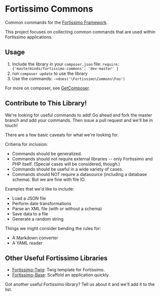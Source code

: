 # Fortissimo Commons

Common commands for the [Fortissimo
Framework](https://github.com/masterminds/fortissimo).

This project focuses on collecting common commands that are used within
Fortissimo applications.

## Usage

1. Include the library in your `composer.json` 
  file: `require: {'masterminds/fortissimo-commons': 'dev-master' }`
2. run `composer update` to use the library
3. Use the commands: `->does('\Fortissimo\Commons\Foo')`

For more on composer, see [GetComposer](http://getcomposer.com).

## Contribute to This Library!

We're looking for useful commands to add! Go ahead and fork the master
branch and add your commands. Then issue a pull request and we'll be in
touch!

There are a few basic caveats for what we're looking for.

Critieria for inclusion:

- Commands should be generalized.
- Commands should not require external libraries -- only Fortissimo
  and PHP itself. (Special cases will be considered, though.)
- Commands should be useful in a wide variety of cases.
- Commands should NOT require a datasource (including a database
  schema). But we are fine with file IO.

Examples that we'd like to include:

- Load a JSON file
- Perform date transformations
- Parse an XML file (with or without a schema)
- Save data to a file
- Generate a random string

Things we might consider bending the rules for:

- A Markdown converter
- A YAML reader

## Other Useful Fortissimo Libraries

- [Fortissimo-Twig](https://github.com/masterminds/fortissimo-twig):
  Twig template for Fortissimo.
- [Fortissimo-Base](https://github.com/masterminds/fortissimo-base):
  Scaffold an application quickly.

Got another useful Fortissimo library? Tell us about it and we'll add it to the
list.
